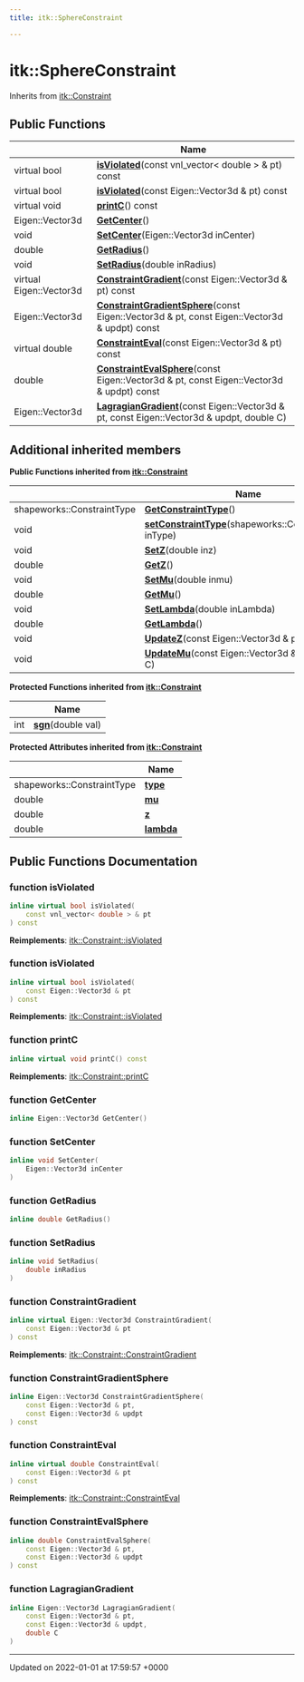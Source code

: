 ```yaml
---
title: itk::SphereConstraint

---
```


# itk::SphereConstraint





Inherits from [itk::Constraint](../Classes/classitk_1_1Constraint.md)

## Public Functions

|                | Name           |
| -------------- | -------------- |
| virtual bool | **[isViolated](../Classes/classitk_1_1SphereConstraint.md#function-isviolated)**(const vnl_vector< double > & pt) const |
| virtual bool | **[isViolated](../Classes/classitk_1_1SphereConstraint.md#function-isviolated)**(const Eigen::Vector3d & pt) const |
| virtual void | **[printC](../Classes/classitk_1_1SphereConstraint.md#function-printc)**() const |
| Eigen::Vector3d | **[GetCenter](../Classes/classitk_1_1SphereConstraint.md#function-getcenter)**() |
| void | **[SetCenter](../Classes/classitk_1_1SphereConstraint.md#function-setcenter)**(Eigen::Vector3d inCenter) |
| double | **[GetRadius](../Classes/classitk_1_1SphereConstraint.md#function-getradius)**() |
| void | **[SetRadius](../Classes/classitk_1_1SphereConstraint.md#function-setradius)**(double inRadius) |
| virtual Eigen::Vector3d | **[ConstraintGradient](../Classes/classitk_1_1SphereConstraint.md#function-constraintgradient)**(const Eigen::Vector3d & pt) const |
| Eigen::Vector3d | **[ConstraintGradientSphere](../Classes/classitk_1_1SphereConstraint.md#function-constraintgradientsphere)**(const Eigen::Vector3d & pt, const Eigen::Vector3d & updpt) const |
| virtual double | **[ConstraintEval](../Classes/classitk_1_1SphereConstraint.md#function-constrainteval)**(const Eigen::Vector3d & pt) const |
| double | **[ConstraintEvalSphere](../Classes/classitk_1_1SphereConstraint.md#function-constraintevalsphere)**(const Eigen::Vector3d & pt, const Eigen::Vector3d & updpt) const |
| Eigen::Vector3d | **[LagragianGradient](../Classes/classitk_1_1SphereConstraint.md#function-lagragiangradient)**(const Eigen::Vector3d & pt, const Eigen::Vector3d & updpt, double C) |

## Additional inherited members

**Public Functions inherited from [itk::Constraint](../Classes/classitk_1_1Constraint.md)**

|                | Name           |
| -------------- | -------------- |
| shapeworks::ConstraintType | **[GetConstraintType](../Classes/classitk_1_1Constraint.md#function-getconstrainttype)**() |
| void | **[setConstraintType](../Classes/classitk_1_1Constraint.md#function-setconstrainttype)**(shapeworks::ConstraintType inType) |
| void | **[SetZ](../Classes/classitk_1_1Constraint.md#function-setz)**(double inz) |
| double | **[GetZ](../Classes/classitk_1_1Constraint.md#function-getz)**() |
| void | **[SetMu](../Classes/classitk_1_1Constraint.md#function-setmu)**(double inmu) |
| double | **[GetMu](../Classes/classitk_1_1Constraint.md#function-getmu)**() |
| void | **[SetLambda](../Classes/classitk_1_1Constraint.md#function-setlambda)**(double inLambda) |
| double | **[GetLambda](../Classes/classitk_1_1Constraint.md#function-getlambda)**() |
| void | **[UpdateZ](../Classes/classitk_1_1Constraint.md#function-updatez)**(const Eigen::Vector3d & pt, double C) |
| void | **[UpdateMu](../Classes/classitk_1_1Constraint.md#function-updatemu)**(const Eigen::Vector3d & pt, double C) |

**Protected Functions inherited from [itk::Constraint](../Classes/classitk_1_1Constraint.md)**

|                | Name           |
| -------------- | -------------- |
| int | **[sgn](../Classes/classitk_1_1Constraint.md#function-sgn)**(double val) |

**Protected Attributes inherited from [itk::Constraint](../Classes/classitk_1_1Constraint.md)**

|                | Name           |
| -------------- | -------------- |
| shapeworks::ConstraintType | **[type](../Classes/classitk_1_1Constraint.md#variable-type)**  |
| double | **[mu](../Classes/classitk_1_1Constraint.md#variable-mu)**  |
| double | **[z](../Classes/classitk_1_1Constraint.md#variable-z)**  |
| double | **[lambda](../Classes/classitk_1_1Constraint.md#variable-lambda)**  |


## Public Functions Documentation

### function isViolated

```cpp
inline virtual bool isViolated(
    const vnl_vector< double > & pt
) const
```


**Reimplements**: [itk::Constraint::isViolated](../Classes/classitk_1_1Constraint.md#function-isviolated)


### function isViolated

```cpp
inline virtual bool isViolated(
    const Eigen::Vector3d & pt
) const
```


**Reimplements**: [itk::Constraint::isViolated](../Classes/classitk_1_1Constraint.md#function-isviolated)


### function printC

```cpp
inline virtual void printC() const
```


**Reimplements**: [itk::Constraint::printC](../Classes/classitk_1_1Constraint.md#function-printc)


### function GetCenter

```cpp
inline Eigen::Vector3d GetCenter()
```


### function SetCenter

```cpp
inline void SetCenter(
    Eigen::Vector3d inCenter
)
```


### function GetRadius

```cpp
inline double GetRadius()
```


### function SetRadius

```cpp
inline void SetRadius(
    double inRadius
)
```


### function ConstraintGradient

```cpp
inline virtual Eigen::Vector3d ConstraintGradient(
    const Eigen::Vector3d & pt
) const
```


**Reimplements**: [itk::Constraint::ConstraintGradient](../Classes/classitk_1_1Constraint.md#function-constraintgradient)


### function ConstraintGradientSphere

```cpp
inline Eigen::Vector3d ConstraintGradientSphere(
    const Eigen::Vector3d & pt,
    const Eigen::Vector3d & updpt
) const
```


### function ConstraintEval

```cpp
inline virtual double ConstraintEval(
    const Eigen::Vector3d & pt
) const
```


**Reimplements**: [itk::Constraint::ConstraintEval](../Classes/classitk_1_1Constraint.md#function-constrainteval)


### function ConstraintEvalSphere

```cpp
inline double ConstraintEvalSphere(
    const Eigen::Vector3d & pt,
    const Eigen::Vector3d & updpt
) const
```


### function LagragianGradient

```cpp
inline Eigen::Vector3d LagragianGradient(
    const Eigen::Vector3d & pt,
    const Eigen::Vector3d & updpt,
    double C
)
```


-------------------------------

Updated on 2022-01-01 at 17:59:57 +0000